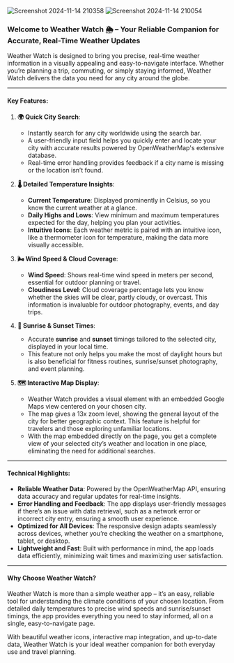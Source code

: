 ![Screenshot 2024-11-14 210358](https://github.com/user-attachments/assets/d76e5646-b20f-4d34-b5c1-149d4999c501)
![Screenshot 2024-11-14 210054](https://github.com/user-attachments/assets/2e6db0d5-f1ed-45fe-9dd7-ea20620c4353)



### Welcome to Weather Watch 🌦️ – Your Reliable Companion for Accurate, Real-Time Weather Updates

Weather Watch is designed to bring you precise, real-time weather information in a visually appealing and easy-to-navigate interface. Whether you’re planning a trip, commuting, or simply staying informed, Weather Watch delivers the data you need for any city around the globe.

---

#### Key Features:

1. **🌍 Quick City Search**:
   - Instantly search for any city worldwide using the search bar.
   - A user-friendly input field helps you quickly enter and locate your city with accurate results powered by OpenWeatherMap's extensive database.
   - Real-time error handling provides feedback if a city name is missing or the location isn’t found.

2. **🌡️ Detailed Temperature Insights**:
   - **Current Temperature**: Displayed prominently in Celsius, so you know the current weather at a glance.
   - **Daily Highs and Lows**: View minimum and maximum temperatures expected for the day, helping you plan your activities.
   - **Intuitive Icons**: Each weather metric is paired with an intuitive icon, like a thermometer icon for temperature, making the data more visually accessible.

3. **🌬️ Wind Speed & Cloud Coverage**:
   - **Wind Speed**: Shows real-time wind speed in meters per second, essential for outdoor planning or travel.
   - **Cloudiness Level**: Cloud coverage percentage lets you know whether the skies will be clear, partly cloudy, or overcast. This information is invaluable for outdoor photography, events, and day trips.

4. **🌅 Sunrise & Sunset Times**:
   - Accurate **sunrise** and **sunset** timings tailored to the selected city, displayed in your local time.
   - This feature not only helps you make the most of daylight hours but is also beneficial for fitness routines, sunrise/sunset photography, and event planning.

5. **🗺️ Interactive Map Display**:
   - Weather Watch provides a visual element with an embedded Google Maps view centered on your chosen city.
   - The map gives a 13x zoom level, showing the general layout of the city for better geographic context. This feature is helpful for travelers and those exploring unfamiliar locations.
   - With the map embedded directly on the page, you get a complete view of your selected city’s weather and location in one place, eliminating the need for additional searches.

---

#### Technical Highlights:

- **Reliable Weather Data**: Powered by the OpenWeatherMap API, ensuring data accuracy and regular updates for real-time insights.
- **Error Handling and Feedback**: The app displays user-friendly messages if there’s an issue with data retrieval, such as a network error or incorrect city entry, ensuring a smooth user experience.
- **Optimized for All Devices**: The responsive design adapts seamlessly across devices, whether you’re checking the weather on a smartphone, tablet, or desktop.
- **Lightweight and Fast**: Built with performance in mind, the app loads data efficiently, minimizing wait times and maximizing user satisfaction.

---

#### Why Choose Weather Watch?

Weather Watch is more than a simple weather app – it’s an easy, reliable tool for understanding the climate conditions of your chosen location. From detailed daily temperatures to precise wind speeds and sunrise/sunset timings, the app provides everything you need to stay informed, all on a single, easy-to-navigate page. 

With beautiful weather icons, interactive map integration, and up-to-date data, Weather Watch is your ideal weather companion for both everyday use and travel planning.
